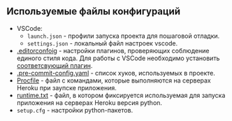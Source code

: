 
## Используемые файлы конфигураций

- VSCode:
	+ `launch.json` - профили запуска проекта для пошаговой отладки.
	+ `settings.json` - локальный файл настроек vscode.
- [.editorconfoig](https://editorconfig.org/) - настройки плагинов, проверяющих соблюдение единого стиля кода. Для работы с VSCode необходимо установить [соответсвующий плагин](https://marketplace.visualstudio.com/items?itemName=EditorConfig.EditorConfig).
- [.pre-commit-config.yaml](https://pre-commit.com/#2-add-a-pre-commit-configuration) - список хуков, используемых в проекте.
- [Procfile](https://devcenter.heroku.com/articles/procfile) - файл с командами, которые выполняются на серверах Heroku при заупске приложения.
- [runtime.txt](https://devcenter.heroku.com/articles/python-runtimes) - файл, в котором фиксируется используемая для запуска приложения на серверах Heroku версия python.
- `setup.cfg` - настройки python-пакетов.
